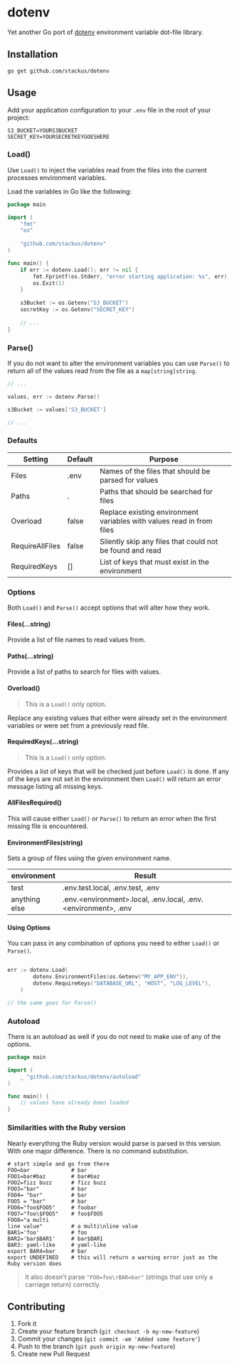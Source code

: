 # dotenv

Yet another Go port of [dotenv](https://github.com/bkeeper/dotenv) environment variable dot-file library.

## Installation

```shell
go get github.com/stackus/dotenv
```

## Usage

Add your application configuration to your `.env` file in the root of your project:

```shell
S3_BUCKET=YOURS3BUCKET
SECRET_KEY=YOURSECRETKEYGOESHERE
```

### Load()

Use `Load()` to inject the variables read from the files into the current processes environment variables.

Load the variables in Go like the following:

```go
package main

import (
	"fmt"
	"os"
	
	"github.com/stackus/dotenv"
)

func main() {
    if err := dotenv.Load(); err != nil {
        fmt.Fprintf(os.Stderr, "error starting application: %s", err)
        os.Exit(1)
    }
	
    s3Bucket := os.Getenv("S3_BUCKET")
    secretKey := os.Getenv("SECRET_KEY")
	
    // ...
}
```

### Parse()

If you do not want to alter the environment variables you can use `Parse()` to return all of the values read from the file as a `map[string]string`.

```go
// ...

values, err := dotenv.Parse()

s3Bucket := values['S3_BUCKET']

// ...
```

### Defaults
| Setting | Default | Purpose                                                               |
| --- | --- |-----------------------------------------------------------------------|
| Files  | .env | Names of the files that should be parsed for values                   |
| Paths | . | Paths that should be searched for files                               |
| Overload | false | Replace existing environment variables with values read in from files |
| RequireAllFiles | false | Silently skip any files that could not be found and read              |
| RequiredKeys | [] | List of keys that must exist in the environment                       |
### Options

Both `Load()` and `Parse()` accept options that will alter how they work.

#### Files(...string)
Provide a list of file names to read values from.

#### Paths(...string)
Provide a list of paths to search for files with values.

#### Overload()
> This is a `Load()` only option.

Replace any existing values that either were already set in the environment variables or were set from a previously read file.

#### RequiredKeys(...string)
> This is a `Load()` only option.

Provides a list of keys that will be checked just before `Load()` is done. If any of the keys are not set in the environment then `Load()` will return an error message listing all missing keys.

#### AllFilesRequired()
This will cause either `Load()` or `Parse()` to return an error when the first missing file is encountered.

#### EnvironmentFiles(string)
Sets a group of files using the given environment name.

| environment | Result                                                           |
| --- |------------------------------------------------------------------|
| test | .env.test.local, .env.test, .env                                 |
| anything else | .env.\<environment>.local, .env.local, .env.\<environment>, .env |

#### Using Options

You can pass in any combination of options you need to either `Load()` or `Parse()`.

```go

err := dotenv.Load(
        dotenv.EnvironmentFiles(os.Getenv("MY_APP_ENV")),
        dotenv.RequireKeys("DATABASE_URL", "HOST", "LOG_LEVEL"),
    )

// the same goes for Parse()
```

### Autoload
There is an autoload as well if you do not need to make use of any of the options.

```go
package main

import (
	_ "github.com/stackus/dotenv/autoload"
)

func main() {
    // values have already been loaded
}

```

### Similarities with the Ruby version

Nearly everything the Ruby version would parse is parsed in this version. With one major difference. There is no command substitution.

```env
# start simple and go from there
FOO=bar             # bar
FOO1=bar#baz        # bar#baz
FOO2=fizz buzz      # fizz buzz
FOO3="bar"          # bar
FOO4= "bar"         # bar
FOO5 = "bar"        # bar
FOO6="foo$FOO5"     # foobar
FOO7="foo\$FOO5"    # foo$FOO5
FOO8="a multi
line value"         # a multi\nline value
BAR1='foo'          # foo
BAR2='bar$BAR1'     # bar$BAR1
BAR3: yaml-like     # yaml-like
export BAR4=bar     # bar
export UNDEFINED    # this will return a warning error just as the Ruby version does
```

> It also doesn't parse `"FOO=foo\rBAR=bar"` (strings that use only a carriage return) correctly.

## Contributing

1. Fork it
2. Create your feature branch (`git checkout -b my-new-feature`)
3. Commit your changes (`git commit -am 'Added some feature'`)
4. Push to the branch (`git push origin my-new-feature`)
5. Create new Pull Request
